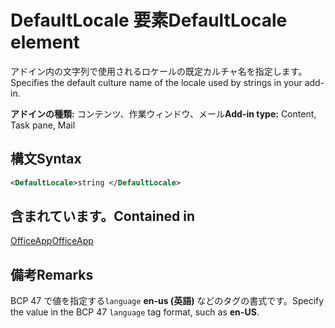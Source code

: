 # <a name="defaultlocale-element"></a><span data-ttu-id="d027d-101">DefaultLocale 要素</span><span class="sxs-lookup"><span data-stu-id="d027d-101">DefaultLocale element</span></span>

<span data-ttu-id="d027d-102">アドイン内の文字列で使用されるロケールの既定カルチャ名を指定します。</span><span class="sxs-lookup"><span data-stu-id="d027d-102">Specifies the default culture name of the locale used by strings in your add-in.</span></span>

<span data-ttu-id="d027d-103">**アドインの種類:** コンテンツ、作業ウィンドウ、メール</span><span class="sxs-lookup"><span data-stu-id="d027d-103">**Add-in type:** Content, Task pane, Mail</span></span>

## <a name="syntax"></a><span data-ttu-id="d027d-104">構文</span><span class="sxs-lookup"><span data-stu-id="d027d-104">Syntax</span></span>

```XML
<DefaultLocale>string </DefaultLocale>
```

## <a name="contained-in"></a><span data-ttu-id="d027d-105">含まれています。</span><span class="sxs-lookup"><span data-stu-id="d027d-105">Contained in</span></span>

[<span data-ttu-id="d027d-106">OfficeApp</span><span class="sxs-lookup"><span data-stu-id="d027d-106">OfficeApp</span></span>](officeapp.md)

## <a name="remarks"></a><span data-ttu-id="d027d-107">備考</span><span class="sxs-lookup"><span data-stu-id="d027d-107">Remarks</span></span>

<span data-ttu-id="d027d-108">BCP 47 で値を指定する`language` **en-us (英語)** などのタグの書式です。</span><span class="sxs-lookup"><span data-stu-id="d027d-108">Specify the value in the BCP 47  `language` tag format, such as **en-US**.</span></span>


